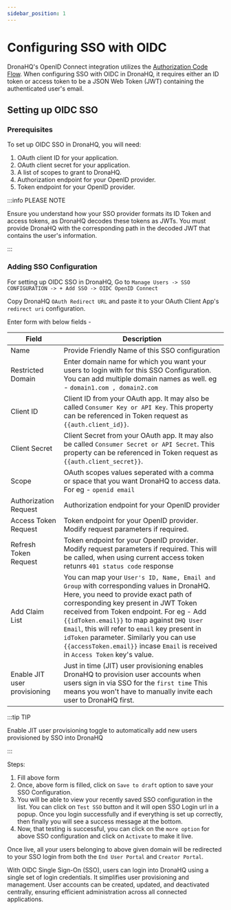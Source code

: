 ```yaml
---
sidebar_position: 1
---
```


# Configuring SSO with OIDC

DronaHQ's OpenID Connect integration utilizes the [Authorization Code Flow](https://auth0.com/docs/flows/authorization-code-flow). When configuring SSO with OIDC in DronaHQ, it requires either an ID token or access token to be a JSON Web Token (JWT) containing the authenticated user's email.

## Setting up OIDC SSO

### Prerequisites

To set up OIDC SSO in DronaHQ, you will need:

1. OAuth client ID for your application.
1. OAuth client secret for your application.
1. A list of scopes to grant to DronaHQ.
1. Authorization endpoint for your OpenID provider.
1. Token endpoint for your OpenID provider.


:::info PLEASE NOTE

Ensure you understand how your SSO provider formats its ID Token and access tokens, as DronaHQ decodes these tokens as JWTs. You must provide DronaHQ with the corresponding path in the decoded JWT that contains the user's information.

:::

### Adding SSO Configuration

For setting up OIDC SSO in DronaHQ, Go to `Manage Users -> SSO CONFIGURATION -> + Add SSO -> OIDC OpenID Connect`

Copy DronaHQ `OAuth Redirect URL` and paste it to your OAuth Client App's `redirect uri` configuration.


Enter form with below fields -

 | Field | Description  | 
  | ----------------- |---------------- |
| Name            | Provide Friendly Name of this SSO configuration  |
| Restricted Domain           | Enter domain name for which you want your users to login with for this SSO Configuration. You can add multiple domain names as well. eg - `domain1.com , domain2.com` |
| Client ID              | Client ID from your OAuth app. It may also be called `Consumer Key or API Key`. This property can be referenced in Token request as `{{auth.client_id}}`. |
| Client Secret | Client Secret from your OAuth app. It may also be called `Consumer Secret or API Secret`. This property can be referenced in Token request as `{{auth.client_secret}}`. |
| Scope      | OAuth scopes values seperated with a comma or space that you want DronaHQ to access data. For eg - `openid email` |
| Authorization Request | Authorization endpoint for your OpenID provider |
| Access Token Request | Token endpoint for your OpenID provider. Modify request parameters if required. |
| Refresh Token Request | Token endpoint for your OpenID provider. Modify request parameters if required. This will be called, when using current access token retunrs `401 status code` response |
| Add Claim List | You can map your `User's ID, Name, Email and Group` with corresponding values in DronaHQ. Here, you need to provide exact path of corresponding key present in JWT Token received from Token endpoint. For eg - Add `{{idToken.email}}` to map against `DHQ User Email`, this will refer to `email` key present in `idToken` parameter. Similarly you can use `{{accessToken.email}}` incase `Email` is received in `Access Token` key's value.|
| Enable JIT user provisioning | Just in time (JIT) user provisioning enables DronaHQ to provision user accounts when users sign in via SSO for the `first time` This means you won't have to manually invite each user to DronaHQ first. |

:::tip TIP

Enable JIT user provisioning toggle to automatically add new users provisioned by SSO into DronaHQ

:::

Steps:
1. Fill above form
1. Once, above form is filled, click on `Save to draft` option to save your SSO Configuration.
1. You will be able to view your recently saved SSO configuration in the list. You can click on `Test SSO` button and it will open SSO Login url in a popup. Once you login successfully and if everything is set up correctly, then finally you will see a success message at the bottom.
1. Now, that testing is successful, you can click on the `more option` for above SSO configuration and click on `Activate` to make it live.

Once live, all your users belonging to above given domain will be redirected to your SSO login from both the `End User Portal` and `Creator Portal`.


With OIDC Single Sign-On (SSO), users can login into DronaHQ using a single set of login credentials. It simplifies user provisioning and management. User accounts can be created, updated, and deactivated centrally, ensuring efficient administration across all connected applications.
